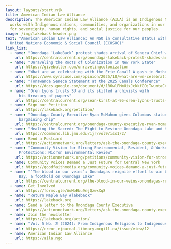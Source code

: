 ```yaml
---
layout: layouts/start.njk
title: American Indian Law Alliance
description: The American Indian Law Alliance (AILA) is an Indigenous NGO that
  works with Indigenous nations, communities, and organizations in our struggle
  for sovereignty, human rights, and social justice for our peoples.
image: /img/lakeback-header.png
text: "American Indian Law Alliance: An NGO in consultative status with the
  United Nations Economic & Social Council (ECOSOC)"
link_list:
  - name: "Onondaga ‘LakeBack’ protest shades arrival of Seneca Chief with history of harm"
    url: https://centralcurrent.org/onondaga-lakeback-protest-shades-arrival-of-seneca-chief-with-history-of-harm/
  - name: "Unraveling the Roots of Colonization in New York State"
    url: https://givebutter.com/unravelingcolonization
  - name: "What are we celebrating with the Erie Canal? A gash in Mother Earth"
    url: https://www.syracuse.com/opinion/2025/10/what-are-we-celebrating-with-the-erie-canal-a-gash-in-mother-earth-guest-opinion-by-betty-hill-adam-dj-brett.html
  - name: "Tonawanda Seneca Statement at the 2025 Canals Conference"
    url: https://docs.google.com/document/d/1R6wlFMmUixJckkfGOjTwumtaCV5gxVlWqCWHY4mXD00/edit?usp=drivesdk
  - name: "Oren Lyons trusts SU and its skilled archivists with
      his treasury of papers"
    url: https://centralcurrent.org/sean-kirst-at-95-oren-lyons-trusts-su-and-its-skilled-archivists-with-his-treasury-of-papers/
  - name: Sign our Petition
    url: https://lakeback.org/petition/
  - name: "Onondaga County Executive Ryan McMahon gives Columbus statue new meaning:
      bargaining chip"
    url: https://centralcurrent.org/onondaga-county-executive-ryan-mcmahon-gives-columbus-statue-new-meaning-bartering-chip/
  - name: "Healing the Sacred: The Fight to Restore Onondaga Lake and Honor Indigenous Land"
    url: https://commons.lib.jmu.edu/ijr/vol9/iss1/2/
  - name: Send a Postcard
    url: https://actionnetwork.org/letters/ask-the-onondaga-county-executive-to-keep-his-promise-to-return-maple-bay
  - name: "Community Vision for Strong Environmental, Resident, & Worker
      Protections: Micron Environmental Review"
    url: https://actionnetwork.org/petitions/community-vision-for-strong-environmental-resident-worker-protections-micron-environmental-review?source=direct_link&
  - name: Community Voices Demand a Just Future for Central New York
    url: https://goodfaithmedia.org/community-voices-demand-a-just-future-for-central-new-york/
  - name: "‘The blood in our veins’: Onondagas reignite effort to win back Maple
      Bay, a foothold on Onondaga Lake"
    url: https://centralcurrent.org/the-blood-in-our-veins-onondagas-reignite-effort-to-win-back-maple-bay-a-foothold-on-onondaga-lake/
  - name: Get Involved
    url: https://forms.gle/AwMoEbu9ejQzwxXq8
  - name: "Return Maple Bay #lakeback"
    url: https://lakeback.org
  - name: Send a letter to the Onondaga County Executive
    url: https://actionnetwork.org/letters/ask-the-onondaga-county-executive-to-keep-his-promise-to-return-maple-bay
  - name: Join the newsletter
    url: https://lakeback.org/action/
  - name: "Vol. 5 No. 2 (2024): From Indigenous Religions to Indigenous Values"
    url: https://creor-ejournal.library.mcgill.ca/issue/view/12
  - name: American Indian Law Alliance
    url: https://aila.ngo
---
```

